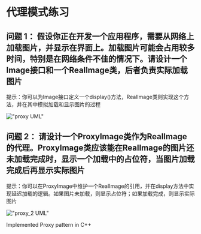 # 代理模式练习

## 问题 1： 假设你正在开发一个应用程序，需要从网络上加载图片，并显示在界面上。加载图片可能会占用较多时间，特别是在网络条件不佳的情况下。请设计一个Image接口和一个RealImage类，后者负责实际加载图片

提示：你可以为Image接口定义一个display()方法，RealImage类则实现这个方法，并在其中模拟加载和显示图片的过程

!["proxy UML"](https://cdn.jsdelivr.net/gh/huanxueshengmou/picture-host/20241005231050.png)

## 问题 2： 请设计一个ProxyImage类作为RealImage的代理。ProxyImage类应该能在RealImage的图片还未加载完成时，显示一个加载中的占位符，当图片加载完成后再显示实际图片

提示：你可以在ProxyImage中维护一个RealImage的引用，并在display方法中实现延迟加载的逻辑。如果图片未加载，则显示占位符；如果加载完成，则显示实际图片

!["proxy_2 UML"](https://cdn.jsdelivr.net/gh/huanxueshengmou/picture-host/20241005231425.png)

Implemented Proxy pattern in C++
